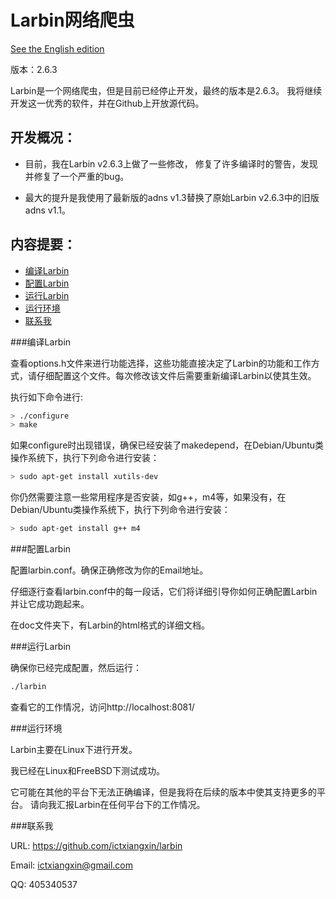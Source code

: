 Larbin网络爬虫
==============

[See the English edition](/README-en.md)

版本：2.6.3

Larbin是一个网络爬虫，但是目前已经停止开发，最终的版本是2.6.3。
我将继续开发这一优秀的软件，并在Github上开放源代码。

开发概况：
----------

* 目前，我在Larbin v2.6.3上做了一些修改， 修复了许多编译时的警告，发现并修复了一个严重的bug。

* 最大的提升是我使用了最新版的adns v1.3替换了原始Larbin v2.6.3中的旧版adns v1.1。

内容提要：
----------

* [编译Larbin](#编译larbin)
* [配置Larbin](#配置larbin)
* [运行Larbin](#运行larbin)
* [运行环境](#运行环境)
* [联系我](#联系我)

###编译Larbin

查看options.h文件来进行功能选择，这些功能直接决定了Larbin的功能和工作方式，请仔细配置这个文件。每次修改该文件后需要重新编译Larbin以使其生效。

执行如下命令进行:

```bash
> ./configure
> make
```
如果configure时出现错误，确保已经安装了makedepend，在Debian/Ubuntu类操作系统下，执行下列命令进行安装：
```bash
> sudo apt-get install xutils-dev
```
你仍然需要注意一些常用程序是否安装，如g++，m4等，如果没有，在Debian/Ubuntu类操作系统下，执行下列命令进行安装：
```bash
> sudo apt-get install g++ m4
```

###配置Larbin

配置larbin.conf。确保正确修改为你的Email地址。

仔细逐行查看larbin.conf中的每一段话，它们将详细引导你如何正确配置Larbin并让它成功跑起来。

在doc文件夹下，有Larbin的html格式的详细文档。

###运行Larbin

确保你已经完成配置，然后运行：

```bash
./larbin
```

查看它的工作情况，访问http://localhost:8081/

###运行环境

Larbin主要在Linux下进行开发。

我已经在Linux和FreeBSD下测试成功。

它可能在其他的平台下无法正确编译，但是我将在后续的版本中使其支持更多的平台。
请向我汇报Larbin在任何平台下的工作情况。

###联系我

URL: https://github.com/ictxiangxin/larbin

Email: ictxiangxin@gmail.com

QQ: 405340537
